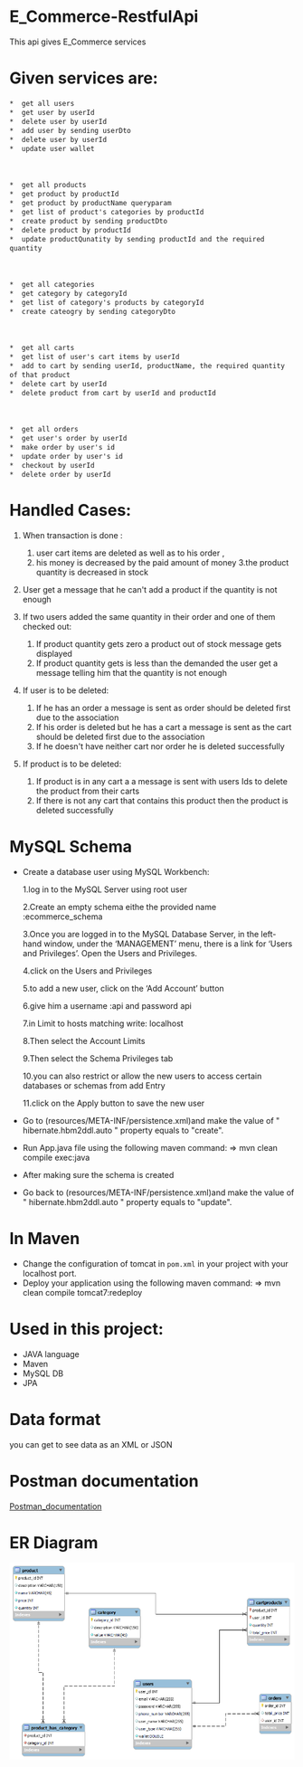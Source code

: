 # E_Commerce-RestfulApi

This api gives E_Commerce services 

# Given services are:
    
    *  get all users
    *  get user by userId
    *  delete user by userId
    *  add user by sending userDto 
    *  delete user by userId
    *  update user wallet



    *  get all products
    *  get product by productId
    *  get product by productName queryparam
    *  get list of product's categories by productId
    *  create product by sending productDto
    *  delete product by productId
    *  update productQunatity by sending productId and the required quantity


    
    *  get all categories
    *  get category by categoryId
    *  get list of category's products by categoryId
    *  create cateogry by sending categoryDto
   


    *  get all carts
    *  get list of user's cart items by userId
    *  add to cart by sending userId, productName, the required quantity of that product
    *  delete cart by userId
    *  delete product from cart by userId and productId



    *  get all orders
    *  get user's order by userId
    *  make order by user's id
    *  update order by user's id
    *  checkout by userId
    *  delete order by userId

# Handled Cases:


 1. When transaction is done :
    1. user cart items are deleted as well as to his order ,
    2. his money is decreased by the paid amount of money 
    3.the product quantity is decreased in stock
    
2. User get a message that he can't add a product if the quantity is not enough

3. If two users added the same quantity in their order and one of them checked out:
    
    1. If product quantity gets zero a product out of stock message gets displayed
    2. If product quantity gets is less than the demanded the user get a message telling him that the quantity is not enough
    
4. If user is to be deleted:
   
    1. If he has an order a message is sent as order should be deleted first due to the association
    2. If his order is deleted but he has a cart a message is sent as the cart should be deleted first due to the association
    3. If he doesn't have neither cart nor order he is deleted successfully

5. If product is to be deleted:

    1. If product is in any cart a a message is sent with users Ids to delete the product from their carts 
    2. If there is not any cart that contains this product then the product  is deleted successfully


# MySQL Schema

* Create a database user using MySQL Workbench:

    1.log in to the MySQL Server using root user
    
    2.Create an empty schema eithe the provided name :ecommerce_schema
   
    3.Once you are logged in to the MySQL Database Server, in the left-hand window, under the ‘MANAGEMENT’ menu, 
    there is a link for ‘Users and Privileges’. Open the Users and Privileges.
    
    4.click on the Users and Privileges
    
    5.to add a new user, click on the ‘Add Account’ button

    6.give him a username :api and password api 
    
    7.in Limit to hosts matching write: localhost
    
    8.Then select the Account Limits 
    
    9.Then select the Schema Privileges tab
    
    10.you can also restrict or allow the new users to access certain databases or schemas from add Entry
    
    11.click on the Apply button to save the new user

*  Go to (resources/META-INF/persistence.xml)and make the value of " hibernate.hbm2ddl.auto " property equals to  "create".
*  Run App.java file  using the following maven command: => mvn clean compile exec:java
*  After making sure the schema is created
*  Go back to (resources/META-INF/persistence.xml)and make the value of " hibernate.hbm2ddl.auto " property equals to  "update".

# In Maven 

* Change the configuration of tomcat in `pom.xml` in your project with your localhost port.
* Deploy your application using the following maven command: => mvn clean compile tomcat7:redeploy
    



# Used in this project:

* JAVA language
* Maven
* MySQL DB
* JPA

# Data format

you can get to see data as an XML or JSON

# Postman documentation 
[Postman_documentation](https://documenter.getpostman.com/view/20768348/UyxdL99k)


# ER Diagram
![](/ER_DIAGRAM.png)
